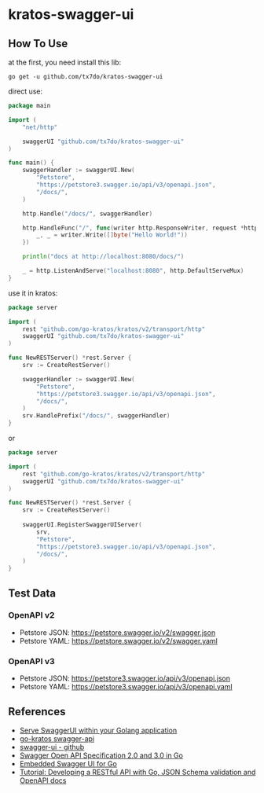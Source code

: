 # kratos-swagger-ui

## How To Use

at the first, you need install this lib:

```shell
go get -u github.com/tx7do/kratos-swagger-ui
```

direct use:

```go
package main

import (
	"net/http"

	swaggerUI "github.com/tx7do/kratos-swagger-ui"
)

func main() {
	swaggerHandler := swaggerUI.New(
		"Petstore",
		"https://petstore3.swagger.io/api/v3/openapi.json",
		"/docs/",
	)

	http.Handle("/docs/", swaggerHandler)

	http.HandleFunc("/", func(writer http.ResponseWriter, request *http.Request) {
		_, _ = writer.Write([]byte("Hello World!"))
	})

	println("docs at http://localhost:8080/docs/")

	_ = http.ListenAndServe("localhost:8080", http.DefaultServeMux)
}
```

use it in kratos:

```go
package server

import (
	rest "github.com/go-kratos/kratos/v2/transport/http"
	swaggerUI "github.com/tx7do/kratos-swagger-ui"
)

func NewRESTServer() *rest.Server {
	srv := CreateRestServer()

	swaggerHandler := swaggerUI.New(
		"Petstore",
		"https://petstore3.swagger.io/api/v3/openapi.json",
		"/docs/",
	)
	srv.HandlePrefix("/docs/", swaggerHandler)
}

```

or

```go
package server

import (
	rest "github.com/go-kratos/kratos/v2/transport/http"
	swaggerUI "github.com/tx7do/kratos-swagger-ui"
)

func NewRESTServer() *rest.Server {
	srv := CreateRestServer()
	
	swaggerUI.RegisterSwaggerUIServer(
		srv,
		"Petstore",
		"https://petstore3.swagger.io/api/v3/openapi.json",
		"/docs/",
	)
}

```

## Test Data

### OpenAPI v2

- Petstore JSON: <https://petstore.swagger.io/v2/swagger.json>
- Petstore YAML: <https://petstore.swagger.io/v2/swagger.yaml>

### OpenAPI v3

- Petstore JSON: <https://petstore3.swagger.io/api/v3/openapi.json>
- Petstore YAML: <https://petstore3.swagger.io/api/v3/openapi.yaml>

## References

- [Serve SwaggerUI within your Golang application](https://ribice.medium.com/serve-swaggerui-within-your-golang-application-5486748a5ed4)
- [go-kratos swagger-api](https://github.com/go-kratos/swagger-api)
- [swagger-ui - github](https://github.com/swagger-api/swagger-ui)
- [Swagger Open API Specification 2.0 and 3.0 in Go](https://kecci.medium.com/swagger-open-api-specification-2-0-and-3-0-in-go-c1f05b51a595)
- [Embedded Swagger UI for Go](https://github.com/swaggest/swgui)
- [Tutorial: Developing a RESTful API with Go, JSON Schema validation and OpenAPI docs](https://dev.to/vearutop/tutorial-developing-a-restful-api-with-go-json-schema-validation-and-openapi-docs-2490)

